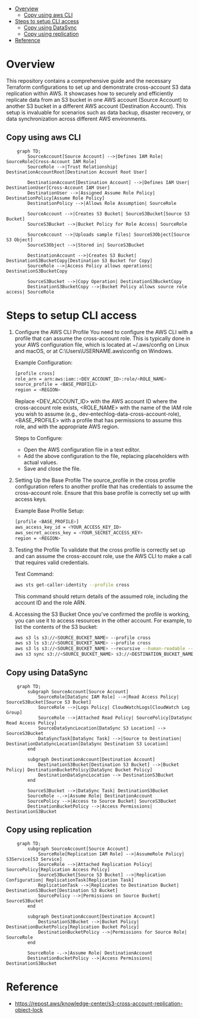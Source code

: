 - [Overview](#overview)
  - [Copy using aws CLI](#copy-using-aws-cli)
- [Steps to setup CLI access](#steps-to-setup-cli-access)
  - [Copy using DataSync](#copy-using-datasync)
  - [Copy using replication](#copy-using-replication)
- [Reference](#reference)

# Overview
This repository contains a comprehensive guide and the necessary Terraform configurations to set up and demonstrate cross-account S3 data replication within AWS. It showcases how to securely and efficiently replicate data from an S3 bucket in one AWS account (Source Account) to another S3 bucket in a different AWS account (Destination Account). This setup is invaluable for scenarios such as data backup, disaster recovery, or data synchronization across different AWS environments.

## Copy using aws CLI
```mermaid
    graph TD;
        SourceAccount[Source Account] -->|Defines IAM Role| SourceRole[Cross-Account IAM Role]
        SourceRole -->|Trust Relationship| DestinationAccountRoot[Destination Account Root User]
        
        DestinationAccount[Destination Account] -->|Defines IAM User| DestinationUser[Cross-Account IAM User]
        DestinationUser -->|Assigned Assume Role Policy| DestinationPolicy[Assume Role Policy]
        DestinationPolicy -->|Allows Role Assumption| SourceRole

        SourceAccount -->|Creates S3 Bucket| SourceS3Bucket[Source S3 Bucket]
        SourceS3Bucket -->|Bucket Policy for Role Access| SourceRole

        SourceAccount -->|Uploads sample files| SourceS3Object[Source S3 Object]
        SourceS3Object -->|Stored in| SourceS3Bucket

        DestinationAccount -->|Creates S3 Bucket| DestinationS3BucketCopy[Destination S3 Bucket for Copy]
        SourceRole -->|Access Policy allows operations| DestinationS3BucketCopy

        SourceS3Bucket -->|Copy Operation| DestinationS3BucketCopy
        DestinationS3BucketCopy -->|Bucket Policy allows source role access| SourceRole
```

# Steps to setup CLI access
1. Configure the AWS CLI Profile
You need to configure the AWS CLI with a profile that can assume the cross-account role. This is typically done in your AWS configuration file, which is located at ~/.aws/config on Linux and macOS, or at C:\Users\USERNAME\.aws\config on Windows.

    Example Configuration:

    ```bash
    [profile cross]
    role_arn = arn:aws:iam::<DEV_ACCOUNT_ID>:role/<ROLE_NAME>
    source_profile = <BASE_PROFILE>
    region = <REGION>
    ```

    Replace <DEV_ACCOUNT_ID> with the AWS account ID where the cross-account role exists, <ROLE_NAME> with the name of the IAM role you wish to assume (e.g., dev-entechlog-data-cross-account-role), <BASE_PROFILE> with a profile that has permissions to assume this role, and <REGION> with the appropriate AWS region.

    Steps to Configure:
    - Open the AWS configuration file in a text editor.
    - Add the above configuration to the file, replacing placeholders with actual values.
    - Save and close the file.

2. Setting Up the Base Profile
The source_profile in the cross profile configuration refers to another profile that has credentials to assume the cross-account role. Ensure that this base profile is correctly set up with access keys.

    Example Base Profile Setup:
    ```bash
    [profile <BASE_PROFILE>]
    aws_access_key_id = <YOUR_ACCESS_KEY_ID>
    aws_secret_access_key = <YOUR_SECRET_ACCESS_KEY>
    region = <REGION>
    ```

3. Testing the Profile
To validate that the cross profile is correctly set up and can assume the cross-account role, use the AWS CLI to make a call that requires valid credentials.

    Test Command:
    ```bash
    aws sts get-caller-identity --profile cross
    ```

    This command should return details of the assumed role, including the account ID and the role ARN.

4. Accessing the S3 Bucket
Once you've confirmed the profile is working, you can use it to access resources in the other account. For example, to list the contents of the S3 bucket:

    ```bash
    aws s3 ls s3://<SOURCE_BUCKET_NAME> --profile cross
    aws s3 ls s3://<SOURCE_BUCKET_NAME> --profile cross
    aws s3 ls s3://<SOURCE_BUCKET_NAME> --recursive --human-readable --summarize --profile cross
    aws s3 sync s3://<SOURCE_BUCKET_NAME> s3://<DESTINATION_BUCKET_NAME> --profile cross
    ```

## Copy using DataSync
```mermaid
    graph TD;
        subgraph SourceAccount[Source Account]
            SourceRole[DataSync IAM Role] -->|Read Access Policy| SourceS3Bucket[Source S3 Bucket]
            SourceRole -->|Logs Policy| CloudWatchLogs[CloudWatch Log Group]
            SourceRole -->|Attached Read Policy| SourcePolicy[DataSync Read Access Policy]
            SourceDataSyncLocation[DataSync S3 Location] --> SourceS3Bucket
            DataSyncTask[DataSync Task] -->|Source to Destination| DestinationDataSyncLocation[DataSync Destination S3 Location]
        end

        subgraph DestinationAccount[Destination Account]
            DestinationS3Bucket[Destination S3 Bucket] -->|Bucket Policy| DestinationBucketPolicy[DataSync Bucket Policy]
            DestinationDataSyncLocation --> DestinationS3Bucket
        end

        SourceS3Bucket -->|DataSync Task| DestinationS3Bucket
        SourceRole -.->|Assume Role| DestinationAccount
        SourcePolicy -->|Access to Source Bucket| SourceS3Bucket
        DestinationBucketPolicy -->|Access Permissions| DestinationS3Bucket
```

## Copy using replication
```mermaid
    graph TD;
        subgraph SourceAccount[Source Account]
            SourceRole[Replication IAM Role] -->|AssumeRole Policy| S3Service[S3 Service]
            SourceRole -->|Attached Replication Policy| SourcePolicy[Replication Access Policy]
            SourceS3Bucket[Source S3 Bucket] -->|Replication Configuration| ReplicationTask[Replication Task]
            ReplicationTask -->|Replicates to Destination Bucket| DestinationS3Bucket[Destination S3 Bucket]
            SourcePolicy -->|Permissions on Source Bucket| SourceS3Bucket
        end

        subgraph DestinationAccount[Destination Account]
            DestinationS3Bucket -->|Bucket Policy| DestinationBucketPolicy[Replication Bucket Policy]
            DestinationBucketPolicy -->|Permissions for Source Role| SourceRole
        end

        SourceRole -.->|Assume Role| DestinationAccount
        DestinationBucketPolicy -->|Access Permissions| DestinationS3Bucket
```

# Reference
- https://repost.aws/knowledge-center/s3-cross-account-replication-object-lock